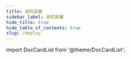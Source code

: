```yaml
---
title: 装机部署
sidebar_label: 装机部署
hide_title: true
hide_table_of_contents: true
slug: /deploy
---
```


import DocCardList from '@theme/DocCardList';

<DocCardList />
